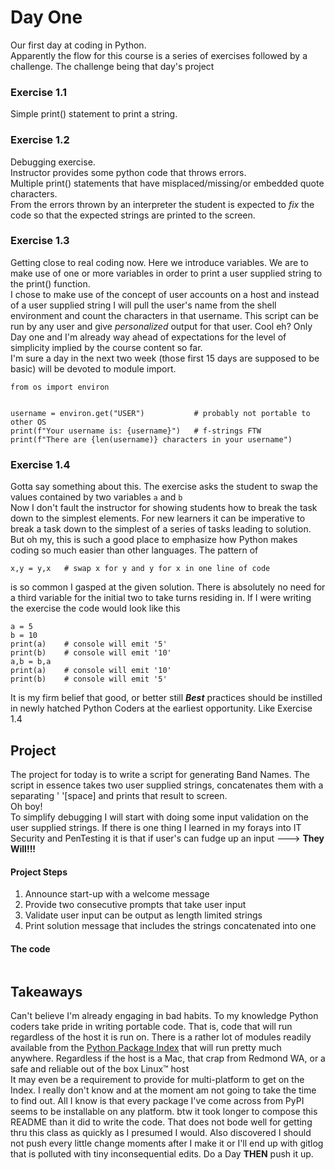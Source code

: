 # Day One

Our first day at coding in Python.  
Apparently the flow for this course is a series of exercises followed by a challenge. The challenge being that day's project

### Exercise 1.1
Simple print() statement to print a string.

### Exercise 1.2
Debugging exercise.  
Instructor provides some python code that throws errors.  
Multiple print() statements that have misplaced/missing/or embedded quote characters.  
From the errors thrown by an interpreter the student is expected to *fix* the code so that the expected strings are printed to the screen.

### Exercise 1.3
Getting close to real coding now. Here we introduce variables. We are to make use of one or more variables in order to print a user supplied string to the print() function.  
I chose to make use of the concept of user accounts on a host and instead of a user supplied string I will pull the user's name from the shell environment and count the characters in that username. This script can be run by any user and give *personalized* output for that user. Cool eh? Only Day one and I'm already way ahead of expectations for the level of simplicity implied by the course content so far.  
I'm sure a day in the next two week (those first 15 days are supposed to be basic) will be devoted to module import.

```
from os import environ


username = environ.get("USER")           # probably not portable to other OS
print(f"Your username is: {username}")   # f-strings FTW
print(f"There are {len(username)} characters in your username")

```

### Exercise 1.4

Gotta say something about this. The exercise asks the student to swap the values contained by two variables `a` and `b`  
Now I don't fault the instructor for showing students how to break the task down to the simplest elements. For new learners it can be imperative to break a task down to the simplest of a series of tasks leading to solution. But oh my, this is such a good place to emphasize how Python makes coding so much easier than other languages. The pattern of 
```
x,y = y,x   # swap x for y and y for x in one line of code
```
is so common I gasped at the given solution. There is absolutely no need for a third variable for the initial two to take turns residing in.
If I were writing the exercise the code would look like this

```
a = 5
b = 10
print(a)    # console will emit '5'
print(b)    # console will emit '10'
a,b = b,a
print(a)    # console will emit '10'
print(b)    # console will emit '5'
```
It is my firm belief that good, or better still ***Best*** practices should be instilled in newly hatched Python Coders at the earliest opportunity. Like Exercise 1.4

## Project

The project for today is to write a script for generating Band Names. The script in essence takes two user supplied strings, concatenates them with a separating ' '[space] and prints that result to screen.  
Oh boy!  
To simplify debugging I will start with doing some input validation on the user supplied strings. If there is one thing I learned in my forays into IT Security and PenTesting it is that if user's can fudge up an input ---> **They Will!!!**

#### Project Steps

1) Announce start-up with a welcome message
2) Provide two consecutive prompts that take user input
3) Validate user input can be output as length limited strings
4) Print solution message that includes the strings concatenated into one

#### The code

```

```


## Takeaways

Can't believe I'm already engaging in bad habits. To my knowledge Python coders take pride in writing portable code. That is, code that will run regardless of the host it is run on. There is a rather lot of modules readily available from the [Python Package Index](https://pypi.org) that will run pretty much anywhere. Regardless if the host is a Mac, that crap from Redmond WA, or a safe and reliable out of the box Linux:tm: host  
It may even be a requirement to provide for multi-platform to get on the Index. I really don't know and at the moment am not going to take the time to find out. All I know is that every package I've come across from PyPI seems to be installable on any platform.
btw it took longer to compose this README than it did to write the code. That does not bode well for getting thru this class as quickly as I presumed I would.
Also discovered I should not push every little change moments after I make it or I'll end up with gitlog that is polluted with tiny inconsequential edits. Do a Day **THEN** push it up.